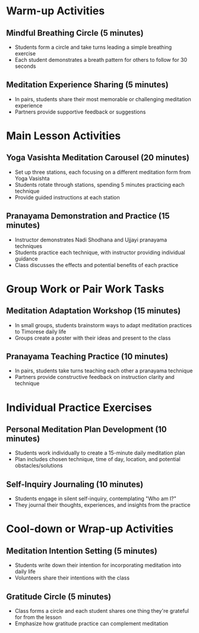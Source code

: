 # Warm-up Activities

## Mindful Breathing Circle (5 minutes)
- Students form a circle and take turns leading a simple breathing exercise
- Each student demonstrates a breath pattern for others to follow for 30 seconds

## Meditation Experience Sharing (5 minutes)
- In pairs, students share their most memorable or challenging meditation experience
- Partners provide supportive feedback or suggestions

# Main Lesson Activities

## Yoga Vasishta Meditation Carousel (20 minutes)
- Set up three stations, each focusing on a different meditation form from Yoga Vasishta
- Students rotate through stations, spending 5 minutes practicing each technique
- Provide guided instructions at each station

## Pranayama Demonstration and Practice (15 minutes)
- Instructor demonstrates Nadi Shodhana and Ujjayi pranayama techniques
- Students practice each technique, with instructor providing individual guidance
- Class discusses the effects and potential benefits of each practice

# Group Work or Pair Work Tasks

## Meditation Adaptation Workshop (15 minutes)
- In small groups, students brainstorm ways to adapt meditation practices to Timorese daily life
- Groups create a poster with their ideas and present to the class

## Pranayama Teaching Practice (10 minutes)
- In pairs, students take turns teaching each other a pranayama technique
- Partners provide constructive feedback on instruction clarity and technique

# Individual Practice Exercises

## Personal Meditation Plan Development (10 minutes)
- Students work individually to create a 15-minute daily meditation plan
- Plan includes chosen technique, time of day, location, and potential obstacles/solutions

## Self-Inquiry Journaling (10 minutes)
- Students engage in silent self-inquiry, contemplating "Who am I?"
- They journal their thoughts, experiences, and insights from the practice

# Cool-down or Wrap-up Activities

## Meditation Intention Setting (5 minutes)
- Students write down their intention for incorporating meditation into daily life
- Volunteers share their intentions with the class

## Gratitude Circle (5 minutes)
- Class forms a circle and each student shares one thing they're grateful for from the lesson
- Emphasize how gratitude practice can complement meditation
